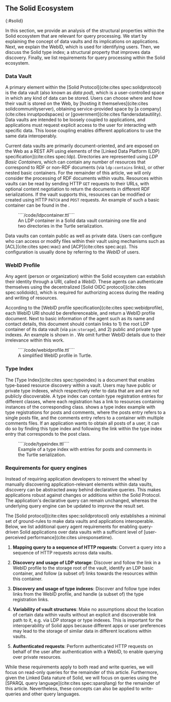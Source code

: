 ## The Solid Ecosystem
{:#solid}

In this section, we provide an analysis of the structural properties within the Solid ecosystem
that are relevant for query processing.
We start by explaining the concept of data vaults and its implications on applications.
Next, we explain the WebID, which is used for identifying users.
Then, we discuss the Solid type index; a structural property that improves data discovery.
Finally, we list requirements for query processing within the Solid ecosystem.

### Data Vault

A primary element within the [Solid Protocol](cite:cites spec:solidprotocol) is
the data vault (also known as *data pod*), which is a user-controlled space in which any kind of data can be stored.
Users can choose where and how their vault is stored on the Web,
by [hosting it themselves](cite:cites solidcommunityserver),
obtaining service-provided space by [a company](cite:cites inruptpodspaces) or [government](cite:cites flandersdatautility).
Data vaults are intended to be loosely coupled to applications,
and applications must request explicit access to the user for interacting with specific data.
This loose coupling enables different applications to use the same data interoperably.

Current data vaults are primarily document-oriented, and are exposed on the Web as a REST API
using elements of the [Linked Data Platform (LDP) specification](cite:cites spec:ldp).
Directories are represented using *LDP Basic Containers*,
which can contain any number of resources that correspond to RDF or non-RDF documents (via `ldp:contains` links),
or other nested basic containers.
For the remainder of this article, we will only consider the processing of RDF documents within vaults.
Resources within vaults can be read by sending HTTP `GET` requests to their URLs,
with optional content negotiation to return the documents in different RDF serializations.
If the vault supports this, resources can be modified or created using HTTP `PATCH` and `POST` requests.
An example of such a basic container can be found in the [](#example-ldpcontainer).

<figure id="example-ldpcontainer" class="listing">
````/code/ldpcontainer.ttl````
<figcaption markdown="block">
An LDP container in a Solid data vault containing one file and two directories in the Turtle serialization.
</figcaption>
</figure>

Data vaults can contain public as well as private data.
Users can configure who can access or modify files within their vault
using mechanisms such as [ACL](cite:cites spec:wac) and [ACP](cite:cites spec:acp).
This configuration is usually done by referring to the *WebID* of users.

### WebID Profile

Any agent (person or organization) within the Solid ecosystem can establish their identity through a URI, called a *WebID*.
These agents can authenticate themselves using the decentralized [Solid OIDC protocol](cite:cites spec:solidoidc),
which is required for authorizing access during the reading and writing of resources.

According to the [WebID profile specification](cite:cites spec:webidprofile),
each WebID URI should be dereferenceable, and return a WebID profile document.
Next to basic information of the agent such as its name and contact details,
this document should contain links to 1) the root LDP container of its data vault (via `pim:storage`), and
2) public and private type indexes.
An example is shown in [](#example-webidprofile).
We omit further WebID details due to their irrelevance within this work.

<figure id="example-webidprofile" class="listing">
````/code/webidprofile.ttl````
<figcaption markdown="block">
A simplified WebID profile in Turtle.
</figcaption>
</figure>

### Type Index

The [Type Index](cite:cites spec:typeindex) is a document that enables type-based resource discovery within a vault.
Users may have public or private type indexes, which respectively refer to data that are and are not publicly discoverable.
A type index can contain type registration entries for different classes,
where each registration has a link to resources containing instances of the corresponding class.
[](#example-typeindex) shows a type index example with type registrations for posts and comments,
where the posts entry refers to a single posts file,
and the comments entry refers to a container with multiple comments files.
If an application wants to obtain all posts of a user,
it can do so by finding this type index and following the link within the type index entry that corresponds to the post class.

<figure id="example-typeindex" class="listing">
````/code/typeindex.ttl````
<figcaption markdown="block">
Example of a type index with entries for posts and comments in the Turtle serialization.
</figcaption>
</figure>

### Requirements for query engines

Instead of requiring application developers to reinvent the wheel by manually discovering application-relevant elements within data vaults,
discovery can be abstracted away behind declarative queries.
This makes applications robust against changes or additions within the Solid Protocol.
The application's declarative query can remain unchanged,
whereas the underlying query engine can be updated to improve the result set.

The [Solid protocol](cite:cites spec:solidprotocol) only establishes a minimal set of ground-rules to make data vaults and applications interoperable.
Below, we list additional query agent requirements for enabling query-driven Solid applications over data vaults
with a sufficient level of [user-perceived performance](cite:cites uiresponsetime).

1. **Mapping query to a sequence of HTTP requests**:
Convert a query into a sequence of HTTP requests across data vaults.

2. **Discovery and usage of LDP storage**:
Discover and follow the link in a WebID profile to the storage root of the vault,
identify an LDP basic container, and follow (a subset of) links towards the resources within this container.

3. **Discovery and usage of type indexes**:
Discover and follow type index links from the WebID profile, and handle (a subset of) the type registration links.

4. **Variability of vault structures**:
Make no assumptions about the location of certain data within vaults
without an explicit and discoverable link path to it, e.g. via LDP storage or type indexes.
This is important for the interoperability of Solid apps because different apps or user preferences
may lead to the storage of similar data in different locations within vaults.

5. **Authenticated requests**:
Perform authenticated HTTP requests on behalf of the user after authentication with a WebID, to enable querying over private resources.

While these requirements apply to both read and write queries,
we will focus on read-only queries for the remainder of this article.
Furthermore, given the Linked Data nature of Solid,
we will focus on queries using the [SPARQL query language](cite:cites spec:sparqllang) for the remainder of this article.
Nevertheless, these concepts can also be applied to write-queries and other query languages.
